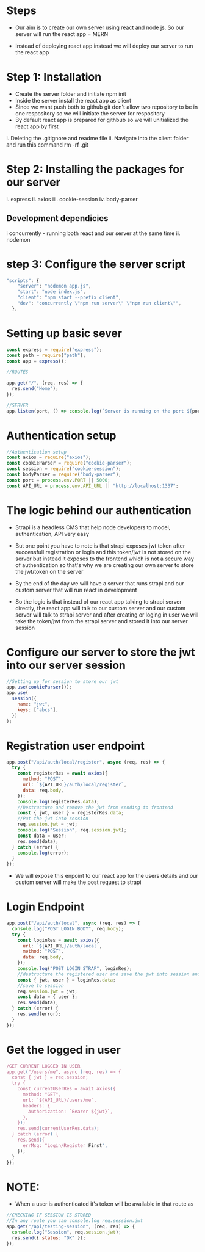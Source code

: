# Steps

- Our aim is to create our own server using react and node js. So our server will run the react app = MERN

- Instead of deploying react app instead we will deploy our server to run the react app

# Step 1: Installation

- Create the server folder and initiate npm init
- Inside the server install the react app as client
- Since we want push both to github git don't allow two repository to be in one respository so we will initiate the server for respository
- By default react app is prepared for githbub so we will unitialized the react app by first

i. Deleting the .gitignore and readme file
ii. Navigate into the client folder and run this command rm -rf .git

# Step 2: Installing the packages for our server

i. express
ii. axios
iii. cookie-session
iv. body-parser

## Development dependicies

i concurrently - running both react and our server at the same time
ii. nodemon

# step 3: Configure the server script

```js
"scripts": {
    "server": "nodemon app.js",
    "start": "node index.js",
    "client": "npm start --prefix client",
    "dev": "concurrently \"npm run server\" \"npm run client\"",
  },
```

# Setting up basic sever

```js
const express = require("express");
const path = require("path");
const app = express();

//ROUTES

app.get("/", (req, res) => {
  res.send("Home");
});

//SERVER
app.listen(port, () => console.log(`Server is running on the port ${port}`));
```

# Authentication setup

```js
//Authentication setup
const axios = require("axios");
const cookieParser = require("cookie-parser");
const session = require("cookie-session");
const bodyParser = require("body-parser");
const port = process.env.PORT || 5000;
const API_URL = process.env.API_URL || "http://localhost:1337";
```

# The logic behind our authentication

- Strapi is a headless CMS that help node developers to model, authentication, API very easy
- But one point you have to note is that strapi exposes jwt token after successfull registration or login and this token/jwt is not stored on the server but instead it exposes to the frontend which is not a secure way of authentication so that's why we are creating our own server to store the jwt/token on the server

- By the end of the day we will have a server that runs strapi and our custom server that will run react in development

- So the logic is that instead of our react app talking to strapi server directly, the react app will talk to our custom server and our custom server will talk to strapi server and after creating or loging in user we will take the token/jwt from the strapi server and stored it into our server session

# Configure our server to store the jwt into our server session

```js
//Setting up for session to store our jwt
app.use(cookieParser());
app.use(
  session({
    name: "jwt",
    keys: ["abcs"],
  })
);
```

# Registration user endpoint

```js
app.post("/api/auth/local/register", async (req, res) => {
  try {
    const registerRes = await axios({
      method: "POST",
      url: `${API_URL}/auth/local/register`,
      data: req.body,
    });
    console.log(registerRes.data);
    //Destructure and remove the jwt from sending to frontend
    const { jwt, user } = registerRes.data;
    //Put the jwt into session
    req.session.jwt = jwt;
    console.log("Session", req.session.jwt);
    const data = user;
    res.send(data);
  } catch (error) {
    console.log(error);
  }
});
```

- We will expose this enpoint to our react app for the users details and our custom server will make the post request to strapi

# Login Endpoint

```js
app.post("/api/auth/local", async (req, res) => {
  console.log("POST LOGIN BODY", req.body);
  try {
    const loginRes = await axios({
      url: `${API_URL}/auth/local`,
      method: "POST",
      data: req.body,
    });
    console.log("POST LOGIN STRAP", loginRes);
    //destructure the registered user and save the jwt into session and sent the user details to the backend
    const { jwt, user } = loginRes.data;
    //save to session
    req.session.jwt = jwt;
    const data = { user };
    res.send(data);
  } catch (error) {
    res.send(error);
  }
});
```

# Get the logged in user

```js
/GET CURRENT LOGGED IN USER
app.get("/users/me", async (req, res) => {
  const { jwt } = req.session;
  try {
    const currentUserRes = await axios({
      method: "GET",
      url: `${API_URL}/users/me`,
      headers: {
        Authorization: `Bearer ${jwt}`,
      },
    });
    res.send(currentUserRes.data);
  } catch (error) {
    res.send({
      errMsg: "Login/Register First",
    });
  }
});

```

# NOTE:

- When a user is authenticated it's token will be available in that route as

```js
//CHECKING IF SESSION IS STORED
//In any route you can console.log req.session.jwt
app.get("/api/testing-session", (req, res) => {
  console.log("Session", req.session.jwt);
  res.send({ status: "OK" });
});
```
